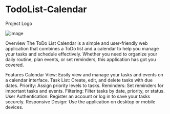 # TodoList-Calendar

Project Logo

![image](https://github.com/vanshvansh858/TodoList-Calendar/assets/91370040/447bb7b9-044b-45e8-9afd-fea79800e5c3)



Overview
The ToDo List Calendar is a simple and user-friendly web application that combines a ToDo list and a calendar to help you manage your tasks and schedule effectively. Whether you need to organize your daily routine, plan events, or set reminders, this application has got you covered.

Features
Calendar View: Easily view and manage your tasks and events on a calendar interface.
Task List: Create, edit, and delete tasks with due dates.
Priority: Assign priority levels to tasks.
Reminders: Set reminders for important tasks and events.
Filtering: Filter tasks by date, priority, or status.
User Authentication: Register an account or log in to save your tasks securely.
Responsive Design: Use the application on desktop or mobile devices.
